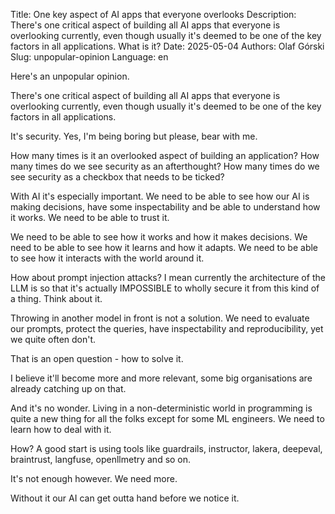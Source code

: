 Title: One key aspect of AI apps that everyone overlooks
Description: There's one critical aspect of building all AI apps that everyone is overlooking currently, even though usually it's deemed to be one of the key factors in all applications. What is it?
Date: 2025-05-04
Authors: Olaf Górski
Slug: unpopular-opinion
Language: en

Here's an unpopular opinion.

There's one critical aspect of building all AI apps that everyone is overlooking currently, even though usually it's deemed to be one of the key factors in all applications.

It's security. Yes, I'm being boring but please, bear with me.

How many times is it an overlooked aspect of building an application? How many times do we see security as an afterthought? How many times do we see security as a checkbox that needs to be ticked?

With AI it's especially important. We need to be able to see how our AI is making decisions, have some inspectability and be able to understand how it works. We need to be able to trust it.

We need to be able to see how it works and how it makes decisions. We need to be able to see how it learns and how it adapts. We need to be able to see how it interacts with the world around it.

How about prompt injection attacks? I mean currently the architecture of the LLM is so that it's actually IMPOSSIBLE to wholly secure it from this kind of a thing. Think about it.

Throwing in another model in front is not a solution. We need to evaluate our prompts, protect the queries, have inspectability and reproducibility, yet we quite often don't.

That is an open question - how to solve it.

I believe it'll become more and more relevant, some big organisations are already catching up on that.

And it's no wonder. Living in a non-deterministic world in programming is quite a new thing for all the folks except for some ML engineers. We need to learn how to deal with it.

How? A good start is using tools like guardrails, instructor, lakera, deepeval, braintrust, langfuse, openllmetry and so on.

It's not enough however. We need more.

Without it our AI can get outta hand before we notice it.
